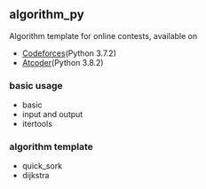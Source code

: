 ## algorithm_py
Algorithm template for online contests, available on  
- [Codeforces](https://codeforces.com/)(Python 3.7.2) 
- [Atcoder](https://atcoder.jp/)(Python 3.8.2)

### basic usage
- basic
- input and output
- itertools

### algorithm template
- quick_sork
- dijkstra
